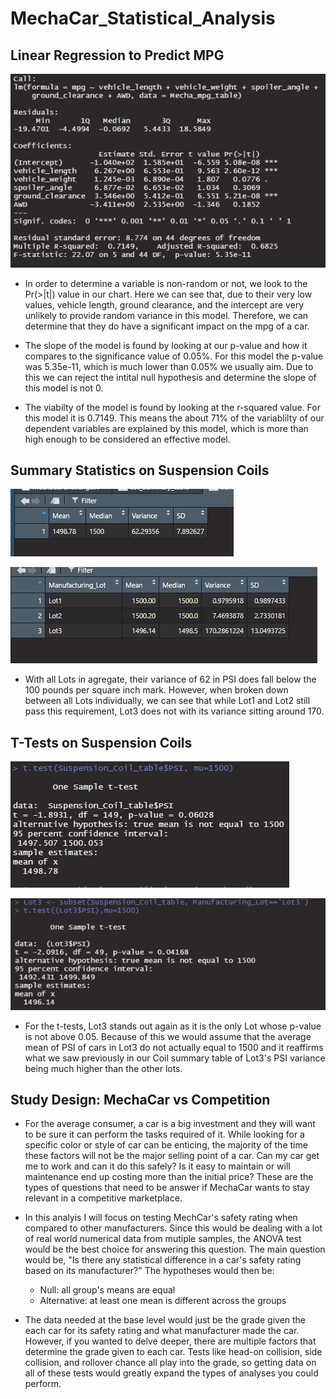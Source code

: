 # MechaCar_Statistical_Analysis

## Linear Regression to Predict MPG

![](https://github.com/Stkaran/MechaCar_Statistical_Analysis/blob/main/Resources/Deliverable_1.png)

- In order to determine a variable is non-random or not, we look to the Pr(>|t|) value in our chart. Here we can see that, due to their very low values, vehicle length, ground clearance, and the intercept are very unlikely to provide random variance in this model. Therefore, we can determine that they do have a significant impact on the mpg of a car.

- The slope of the model is found by looking at our p-value and how it compares to the significance value of 0.05%. For this model the p-value was 5.35e-11, which is much lower than 0.05% we usually aim. Due to this we can reject the intital null hypothesis and determine the slope of this model is not 0.

- The viabilty of the model is found by looking at the r-squared value. For this model it is 0.7149. This means the about 71% of the variablilty of our dependent variables are explained by this model, which is more than high enough to be considered an effective model.

## Summary Statistics on Suspension Coils

![](https://github.com/Stkaran/MechaCar_Statistical_Analysis/blob/main/Resources/Coil_Sum_Del2.png)

![](https://github.com/Stkaran/MechaCar_Statistical_Analysis/blob/main/Resources/Lot_Sum_Del2.png)

- With all Lots in agregate, their variance of 62 in PSI does fall below the 100 pounds per square inch mark. However, when broken down between all Lots individually, we can see that while Lot1 and Lot2 still pass this requirement, Lot3 does not with its variance sitting around 170.

## T-Tests on Suspension Coils

![](https://github.com/Stkaran/MechaCar_Statistical_Analysis/blob/main/Resources/CoilTtest.png)

![](https://github.com/Stkaran/MechaCar_Statistical_Analysis/blob/main/Resources/Lot3Ttest.png)

- For the t-tests, Lot3 stands out again as it is the only Lot whose p-value is not above 0.05. Because of this we would assume that the average mean of PSI of cars in Lot3 do not actually equal to 1500 and it reaffirms  what we saw previously in our Coil summary table of Lot3's PSI variance being much higher than the other lots.

## Study Design: MechaCar vs Competition

- For the average consumer, a car is a big investment and they will want to be sure it can perform the tasks required of it. While looking for a specific color or style of car can be enticing, the majority of the time these factors will not be the major selling point of a car. Can my car get me to work and can it do this safely? Is it easy to maintain or will maintenance end up costing more than the initial price? These are the types of questions that need to be answer if MechaCar wants to stay relevant in a competitive marketplace.

- In this analyis I will focus on testing MechCar's safety rating when compared to other manufacturers. Since this would be dealing with a lot of real world numerical data from mutiple samples, the ANOVA test would be the best choice for answering this question. The main question would be, "Is there any statistical difference in a car's safety rating based on its manufacturer?" The hypotheses would then be:
    - Null: all group's means are equal
    - Alternative: at least one mean is different across the groups

- The data needed at the base level would just be the grade given the each car for its safety rating and what manufacturer made the car. However, if you wanted to delve deeper, there are multiple factors that determine the grade given to each car. Tests like head-on collision, side collision, and rollover chance all play into the grade, so getting data on all of these tests would greatly expand the types of analyses you could perform.

